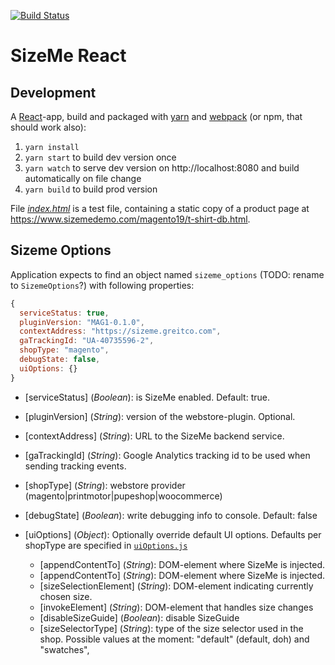 [![Build Status](https://travis-ci.org/BA-Group/sizeme-react.svg?branch=master)](https://travis-ci.org/BA-Group/sizeme-react)

# SizeMe React

## Development

A [React](https://facebook.github.io/react/)-app, build and packaged with [yarn](https://yarnpkg.com) and [webpack](https://webpack.js.org/) (or npm, that should work also):

1. `yarn install`
2. `yarn start` to build dev version once
3. `yarn watch` to serve dev version on http://localhost:8080 and build automatically on file change
3. `yarn build` to build prod version

File [_index.html_](http://localhost:8080) is a test file, containing a static copy of a product page at 
https://www.sizemedemo.com/magento19/t-shirt-db.html.  

## Sizeme Options

Application expects to find an object named `sizeme_options` (TODO: rename to `SizemeOptions`?) with following properties:

```javascript
{
  serviceStatus: true,
  pluginVersion: "MAG1-0.1.0",
  contextAddress: "https://sizeme.greitco.com",
  gaTrackingId: "UA-40735596-2",
  shopType: "magento",
  debugState: false,
  uiOptions: {}
}
```
* [serviceStatus] (_Boolean_): is SizeMe enabled. Default: true.

* [pluginVersion] (_String_): version of the webstore-plugin. Optional.

* [contextAddress] (_String_): URL to the SizeMe backend service.

* [gaTrackingId] (_String_): Google Analytics tracking id to be used when sending tracking events.

* [shopType] (_String_): webstore provider (magento|printmotor|pupeshop|woocommerce)

* [debugState] (_Boolean_): write debugging info to console. Default: false

* [uiOptions] (_Object_): Optionally override default UI options. Defaults per shopType are specified in [`uiOptions.js`](src/api/uiOptions.js)
  - [appendContentTo] (_String_):  DOM-element where SizeMe is injected.
  - [appendContentTo] (_String_):  DOM-element where SizeMe is injected.
  - [sizeSelectionElement] (_String_): DOM-element indicating currently chosen size.
  - [invokeElement] (_String_): DOM-element that handles size changes
  - [disableSizeGuide] (_Boolean_): disable SizeGuide
  - [sizeSelectorType] (_String_): type of the size selector used in the shop. Possible values at the moment: "default" (default, doh) and "swatches",
